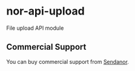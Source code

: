 nor-api-upload
==============

File upload API module

Commercial Support
------------------

You can buy commercial support from [Sendanor](http://sendanor.com/software).
